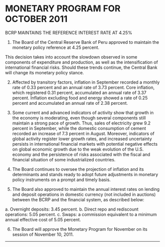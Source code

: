 # MONETARY PROGRAM FOR OCTOBER 2011
 BCRP MAINTAINS THE REFERENCE INTEREST RATE AT 4.25%

1. The Board of the Central Reserve Bank of Peru approved to maintain the monetary
policy reference at 4.25 percent.

This decision takes into account the slowdown observed in some components of
expenditure and production, as well as the intensification of international financial risks.
Should these trends continue, the Central Bank will change its monetary policy stance.

2. Affected by transitory factors, inflation in September recorded a monthly rate of 0.33
percent and an annual rate of 3.73 percent. Core inflation, which registered 0.31 percent,
accumulated an annual rate of 3.37 percent. Inflation excluding food and energy showed
a rate of 0.25 percent and accumulated an annual rate of 2.38 percent.

3. Some current and advanced indicators of activity show that growth in the economy is
moderating, even though several components still maintain a strong pace of growth.
Thus, sales of electricity grew 9.2 percent in September, while the domestic consumption
of cement recorded an increase of 7.3 percent in August. Moreover, indicators of global
activity register lower growth rates, and increased uncertainty persists in international
financial markets with potential negative effects on global economic growth due to the
weak evolution of the U.S. economy and the persistence of risks associated with the
fiscal and financial situation of some industrialized countries.

4. The Board continues to oversee the projection of inflation and its determinants and
stands ready to adopt future adjustments in monetary policy instruments on a prompt
and timely basis.

5. The Board also approved to maintain the annual interest rates on lending and deposit
operations in domestic currency (not included in auctions) between the BCRP and the
financial system, as described below:

a. Overnight deposits: 3.45 percent.
b.  Direct repo and rediscount operations: 5.05 percent.
c. Swaps: a commission equivalent to a minimum annual effective cost of 5.05
percent.

6. The Board will approve the Monetary Program for November on its session of November
10, 2011.


-----

